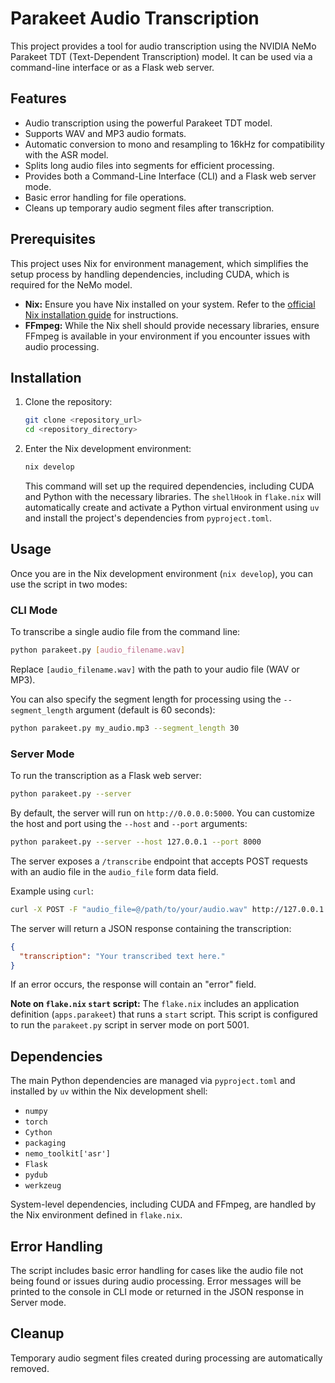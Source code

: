 # Parakeet Audio Transcription

This project provides a tool for audio transcription using the NVIDIA NeMo Parakeet TDT (Text-Dependent Transcription) model. It can be used via a command-line interface or as a Flask web server.

## Features

*   Audio transcription using the powerful Parakeet TDT model.
*   Supports WAV and MP3 audio formats.
*   Automatic conversion to mono and resampling to 16kHz for compatibility with the ASR model.
*   Splits long audio files into segments for efficient processing.
*   Provides both a Command-Line Interface (CLI) and a Flask web server mode.
*   Basic error handling for file operations.
*   Cleans up temporary audio segment files after transcription.

## Prerequisites

This project uses Nix for environment management, which simplifies the setup process by handling dependencies, including CUDA, which is required for the NeMo model.

*   **Nix:** Ensure you have Nix installed on your system. Refer to the [official Nix installation guide](https://nixos.org/download/) for instructions.
*   **FFmpeg:** While the Nix shell should provide necessary libraries, ensure FFmpeg is available in your environment if you encounter issues with audio processing.

## Installation

1.  Clone the repository:
    ```bash
    git clone <repository_url>
    cd <repository_directory>
    ```
2.  Enter the Nix development environment:
    ```bash
    nix develop
    ```
    This command will set up the required dependencies, including CUDA and Python with the necessary libraries. The `shellHook` in `flake.nix` will automatically create and activate a Python virtual environment using `uv` and install the project's dependencies from `pyproject.toml`.

## Usage

Once you are in the Nix development environment (`nix develop`), you can use the script in two modes:

### CLI Mode

To transcribe a single audio file from the command line:

```bash
python parakeet.py [audio_filename.wav]
```

Replace `[audio_filename.wav]` with the path to your audio file (WAV or MP3).

You can also specify the segment length for processing using the `--segment_length` argument (default is 60 seconds):

```bash
python parakeet.py my_audio.mp3 --segment_length 30
```

### Server Mode

To run the transcription as a Flask web server:

```bash
python parakeet.py --server
```

By default, the server will run on `http://0.0.0.0:5000`. You can customize the host and port using the `--host` and `--port` arguments:

```bash
python parakeet.py --server --host 127.0.0.1 --port 8000
```

The server exposes a `/transcribe` endpoint that accepts POST requests with an audio file in the `audio_file` form data field.

Example using `curl`:

```bash
curl -X POST -F "audio_file=@/path/to/your/audio.wav" http://127.0.0.1:5000/transcribe
```

The server will return a JSON response containing the transcription:

```json
{
  "transcription": "Your transcribed text here."
}
```

If an error occurs, the response will contain an "error" field.

**Note on `flake.nix` `start` script:** The `flake.nix` includes an application definition (`apps.parakeet`) that runs a `start` script. This script is configured to run the `parakeet.py` script in server mode on port 5001.

## Dependencies

The main Python dependencies are managed via `pyproject.toml` and installed by `uv` within the Nix development shell:

*   `numpy`
*   `torch`
*   `Cython`
*   `packaging`
*   `nemo_toolkit['asr']`
*   `Flask`
*   `pydub`
*   `werkzeug`

System-level dependencies, including CUDA and FFmpeg, are handled by the Nix environment defined in `flake.nix`.

## Error Handling

The script includes basic error handling for cases like the audio file not being found or issues during audio processing. Error messages will be printed to the console in CLI mode or returned in the JSON response in Server mode.

## Cleanup

Temporary audio segment files created during processing are automatically removed.
